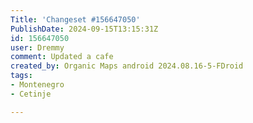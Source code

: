 ```yaml
---
Title: 'Changeset #156647050'
PublishDate: 2024-09-15T13:15:31Z
id: 156647050
user: Dremmy
comment: Updated a cafe
created_by: Organic Maps android 2024.08.16-5-FDroid
tags:
- Montenegro
- Cetinje

---
```

